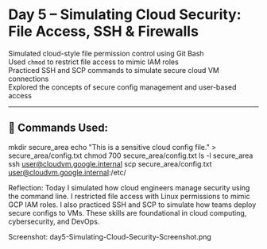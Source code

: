 # Day 5 – Simulating Cloud Security: File Access, SSH & Firewalls

Simulated cloud-style file permission control using Git Bash  
Used `chmod` to restrict file access to mimic IAM roles  
Practiced SSH and SCP commands to simulate secure cloud VM connections  
Explored the concepts of secure config management and user-based access

---

## 🔐 Commands Used:

mkdir secure_area
echo "This is a sensitive cloud config file." > secure_area/config.txt
chmod 700 secure_area/config.txt
ls -l secure_area
ssh user@cloudvm.google.internal
scp secure_area/config.txt user@cloudvm.google.internal:/etc/


Reflection:
Today I simulated how cloud engineers manage security using the command line. I restricted file access with Linux permissions to mimic GCP IAM roles. I also practiced SSH and SCP to simulate how teams deploy secure configs to VMs. These skills are foundational in cloud computing, cybersecurity, and DevOps.

Screenshot:
day5-Simulating-Cloud-Security-Screenshot.png
